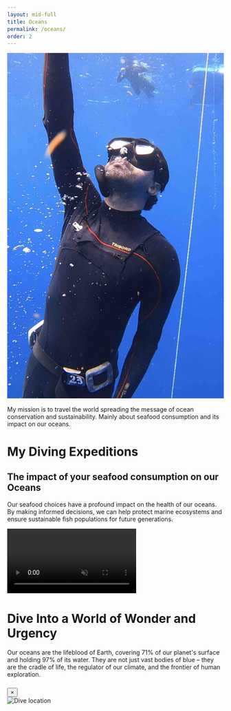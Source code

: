 ```yaml
---
layout: mid-full
title: Oceans
permalink: /oceans/
order: 2
---
```


<link rel="stylesheet" href="https://unpkg.com/leaflet@1.7.1/dist/leaflet.css" />
<script src="https://unpkg.com/leaflet@1.7.1/dist/leaflet.js"></script>
<script src="https://code.jquery.com/jquery-3.6.0.min.js"></script>
<script src="https://stackpath.bootstrapcdn.com/bootstrap/4.5.2/js/bootstrap.min.js"></script>

<div class="container-fluid">
    <div class="row m-auto justify-content-center align-items-center">
        <div class="col-md-2">
            <img src="/assets/img/oceans/presentation.jpg" class="img-fluid img-thumbnail me-diving">
        </div>
        <div class="col-md-5">
            <p class="dive-map-subtitle">
                My mission is to travel the world spreading the message of ocean conservation and sustainability.
                Mainly about seafood consumption and its impact on our oceans.
            </p>
        </div>
    </div>
    <h1 class="dive-map-title text-center"><strong>My Diving Expeditions</strong></h1>
    <div id="diveMap"></div>
</div>

<div class="container-fluid seafood-consumption-section">
    <h2 class="text-center mb-4">
        The impact of your seafood consumption on our Oceans
    </h2>
    <p class="text-center lead">
        Our seafood choices have a profound impact on the health of our oceans. By making informed decisions, we can help protect marine ecosystems and ensure sustainable fish populations for future generations.
    </p>
</div>

<div class="ocean-hero-container">
  <div class="ocean-hero">
    <video autoplay loop muted playsinline id="bgVideo1">
      <source src="/assets/video/oceans/GH017503-4k.mp4" type="video/mp4">
    </video>
    <div class="hero-content">
      <h1>Dive Into a World of Wonder and Urgency</h1>
      <p>Our oceans are the lifeblood of Earth, covering 71% of our planet's surface and holding 97% of its water. They are not just vast bodies of blue – they are the cradle of life, the regulator of our climate, and the frontier of human exploration.</p>
    </div>
  </div>
</div>

<script>
  document.getElementById('bgVideo1').playbackRate = 0.7;
</script>

<!-- Expeditions Modal -->
<div class="modal fade" id="diveModal" tabindex="-1" role="dialog" aria-labelledby="diveModalLabel" aria-hidden="true">
  <div class="modal-dialog modal-lg" role="document">
    <div class="modal-content">
      <div class="modal-header">
        <h5 class="modal-title" id="diveTitle"></h5>
        <button type="button" class="close" data-dismiss="modal" aria-label="Close">
          <span aria-hidden="true">&times;</span>
        </button>
      </div>
      <div class="modal-body">
        <div class="dive-info-container">
          <div class="dive-image-container">
            <img id="diveImage" src="" alt="Dive location" class="img-fluid">
          </div>
          <div class="dive-text-container">
            <p id="diveDescription"></p>
          </div>
        </div>
      </div>
    </div>
  </div>
</div>

<script>
  var diveInfo = {
    nassau: {
      title: "Nassau, Bahamas",
      description: "Explored vibrant coral reefs teeming with tropical fish.",
      image: "/assets/images/dives/nassau.jpg",
      coords: [25.0479, -77.3554]
    },
    guadeloupe: {
      title: "La Ventana, Mexico",
      description: "Encountered majestic sea turtles in crystal clear waters.",
      image: "/assets/images/dives/guadeloupe.jpg",
      coords: [24.048940250475003, -109.9863539559161]
    },
    providencia: {
      title: "Providencia, Colombia",
      description: "Discovered hidden underwater caves and colorful marine life.Discovered hidden underwater caves and colorful marine life.Discovered hidden underwater caves and colorful marine life.Discovered hidden underwater caves and colorful marine life.Discovered hidden underwater caves and colorful marine life.Discovered hidden underwater caves and colorful marine life.",
      image: "/assets/img/oceans/GOPR7355.jpg",
      coords: [13.3486, -81.3739]
    },
    greatBarrierReef: {
      title: "Santa Marta, Colombia",
      description: "Witnessed the breathtaking beauty of the world's largest coral reef system.",
      image: "/assets/images/dives/great-barrier-reef.jpg",
      coords: [11.277925092250461, -74.22311806599735]
    },
    dahab: {
      title: "Dahab, Egypt",
      description: "Witnessed the breathtaking beauty of the world's largest coral reef system.",
      image: "/assets/img/oceans/GOPR7502-1.jpg",
      coords: [28.511427650376998, 34.52234963152]
    },
    cozumel: {
      title: "Cozumel, Mexico",
      description: "Explored vibrant coral reefs teeming with tropical fish.",
      image: "/assets/images/dives/cozumel.jpg",
      coords: [20.373403717729452, -86.6804092097252]
    },
    // bahiaMagdalena: {
    //   title: "Bahia Magdalena, Mexico",
    //   description: "Explored vibrant coral reefs teeming with tropical fish.",
    //   image: "/assets/images/dives/bahia-magdalena.jpg",
    //   coords: [24.58407372983137, -111.99901301210497]
    // },
    dosOjos: {
      title: "Quintana Roo, Mexico",
      description: "Explored vibrant coral reefs teeming with tropical fish.",
      image: "/assets/images/dives/dos-ojos.jpg",
      coords: [20.32654763783647, -87.39165356123944]
    },
    costaBrava: {
      title: "Costa Brava, Spain",
      description: "Explored vibrant coral reefs teeming with tropical fish.",
      image: "/assets/images/dives/costa-brava.jpg",
      coords: [42.463967817285194, 3.420987546114818]
    },
    gorgona: {
      title: "Gorgona, Colombia",
      description: "Explored vibrant coral reefs teeming with tropical fish.",
      image: "/assets/img/oceans/GOPR7387.jpg",
      coords: [2.970218942284847, -78.19628910413127]
    }
  };

  function initMap() {
    var map = L.map('diveMap', {
      center: [20, 0],
      zoom: window.innerWidth < 768 ? 0 : 2, // Adjust zoom based on screen width
      minZoom: window.innerWidth < 768 ? 0 : 2,
      maxZoom: window.innerWidth < 768 ? 0 : 2,
      zoomControl: false,
      dragging: false,
      doubleClickZoom: false,
      scrollWheelZoom: false,
      touchZoom: false,
    });

    L.tileLayer('https://{s}.tile.openstreetmap.org/{z}/{x}/{y}.png', {
      attribution: '© OpenStreetMap contributors',
      noWrap: true,
      bounds: [[-90, -180], [90, 180]]
    }).addTo(map);

    // Define a custom icon
    var circleIcon = L.divIcon({
      className: 'custom-div-icon',
      html: "<div class='marker-pin throbbing'></div>",
      iconSize: [20, 20],
      iconAnchor: [10, 10]
    });

    for (var key in diveInfo) {
      var dive = diveInfo[key];
      L.marker(dive.coords, {icon: circleIcon})
        .addTo(map)
        .bindPopup(dive.title)
        .on('click', function(e) {
          showDiveInfo(this.getPopup().getContent());
        });
    }
  }

  // Initialize map when the page loads
  window.onload = initMap;

  // Reinitialize map when the window is resized
  window.onresize = initMap;

  function showDiveInfo(title) {
    var dive = Object.values(diveInfo).find(d => d.title === title);
    document.getElementById('diveTitle').textContent = dive.title;
    document.getElementById('diveDescription').textContent = dive.description;
    document.getElementById('diveImage').src = dive.image;
    $('#diveModal').modal('show');
  }
</script>
